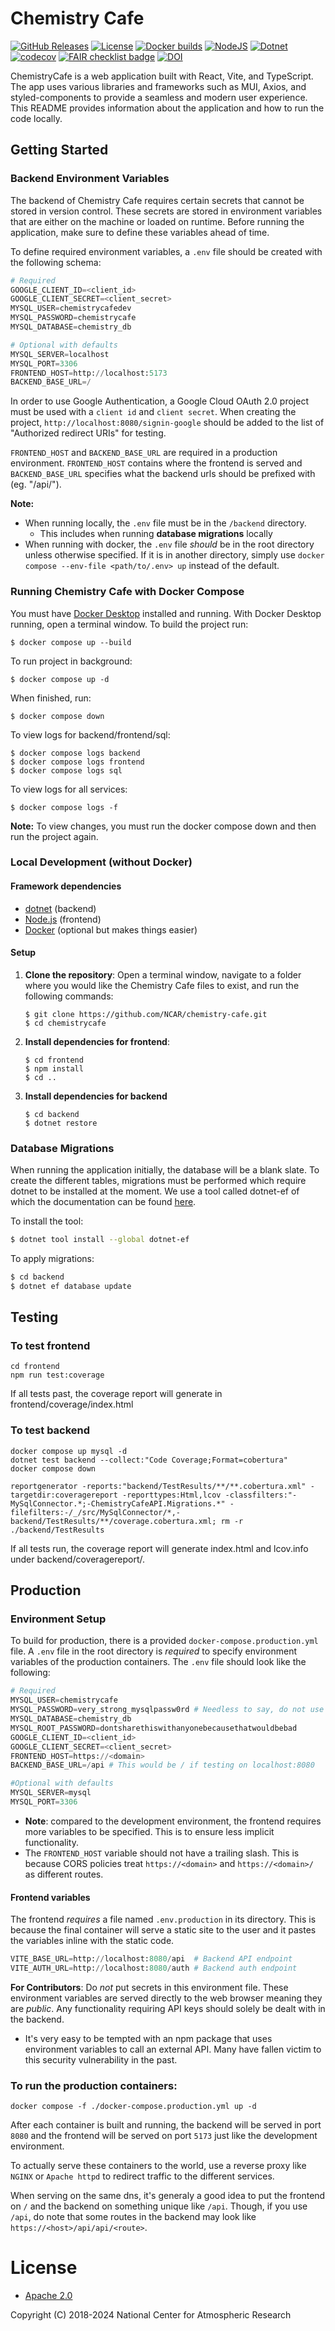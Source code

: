 Chemistry Cafe
==============

[![GitHub Releases](https://img.shields.io/github/release/NCAR/chemistry-cafe.svg)](https://github.com/NCAR/chemistry-cafe/releases)
[![License](https://img.shields.io/github/license/NCAR/chemistry-cafe.svg)](https://github.com/NCAR/chemistry-cafe/blob/master/LICENSE)
[![Docker builds](https://github.com/NCAR/chemistry-cafe/actions/workflows/docker_image.yml/badge.svg)](https://github.com/NCAR/chemistry-cafe/actions/workflows/docker_image.yml)
[![NodeJS](https://github.com/NCAR/chemistry-cafe/actions/workflows/npm_build_test.yml/badge.svg)](https://github.com/NCAR/chemistry-cafe/actions/workflows/npm_build_test.yml)
[![Dotnet](https://github.com/NCAR/chemistry-cafe/actions/workflows/dotnet.yml/badge.svg)](https://github.com/NCAR/chemistry-cafe/actions/workflows/dotnet.yml)
[![codecov](https://codecov.io/gh/NCAR/chemistry-cafe/branch/main/graph/badge.svg?token=ATGO4DKTMY)](https://codecov.io/gh/NCAR/chemistry-cafe)
[![FAIR checklist badge](https://fairsoftwarechecklist.net/badge.svg)](https://fairsoftwarechecklist.net/v0.2?f=31&a=32113&i=22322&r=123)
[![DOI](https://zenodo.org/badge/67521334.svg)](https://doi.org/10.5281/zenodo.14171726)


ChemistryCafe is a web application built with React, Vite, and TypeScript. The app uses various libraries and frameworks such as MUI, Axios, and styled-components to provide a seamless and modern user experience. This README provides information about the application and how to run the code locally.

## Getting Started

### Backend Environment Variables

The backend of Chemistry Cafe requires certain secrets that cannot be stored in version control. These secrets are stored in environment variables that are either on the machine or loaded on runtime. Before running the application, make sure to define these variables ahead of time.

To define required environment variables, a `.env` file should be created with the following schema:

```py
# Required
GOOGLE_CLIENT_ID=<client_id>
GOOGLE_CLIENT_SECRET=<client_secret>
MYSQL_USER=chemistrycafedev
MYSQL_PASSWORD=chemistrycafe
MYSQL_DATABASE=chemistry_db

# Optional with defaults
MYSQL_SERVER=localhost
MYSQL_PORT=3306
FRONTEND_HOST=http://localhost:5173
BACKEND_BASE_URL=/
```

In order to use Google Authentication, a Google Cloud OAuth 2.0 project must be used with a `client id` and `client secret`. When creating the project, `http://localhost:8080/signin-google` should be added to the list of "Authorized redirect URIs" for testing.

`FRONTEND_HOST` and `BACKEND_BASE_URL` are required in a production environment. `FRONTEND_HOST` contains where the frontend is served and `BACKEND_BASE_URL` specifies what the backend urls should be prefixed with (eg. "/api/").

**Note:**

- When running locally, the `.env` file must be in the `/backend` directory.
    - This includes when running **database migrations** locally
- When running with docker, the `.env` file *should* be in the root directory unless otherwise specified. If it is in another directory, simply use `docker compose --env-file <path/to/.env> up` instead of the default.  

### Running Chemistry Cafe with Docker Compose

You must have [Docker Desktop](https://www.docker.com/get-started) installed and running.
With Docker Desktop running, open a terminal window.
To build the project run:

```
$ docker compose up --build
```

To run project in background:

```
$ docker compose up -d
```

When finished, run:
```
$ docker compose down
```

To view logs for backend/frontend/sql:
```
$ docker compose logs backend
$ docker compose logs frontend 
$ docker compose logs sql 
```

To view logs for all services:
```
$ docker compose logs -f 
```

**Note:** To view changes, you must run the docker compose down and then run the project again.

### Local Development (without Docker)

#### Framework dependencies

- [dotnet](https://dotnet.microsoft.com/en-us/download) (backend)
- [Node.js](https://nodejs.org/en/download) (frontend)
- [Docker](https://www.docker.com/) (optional but makes things easier)

#### Setup
1. **Clone the repository**:
Open a terminal window, navigate to a folder where you would like the Chemistry Cafe files to exist,
and run the following commands:

    ```
    $ git clone https://github.com/NCAR/chemistry-cafe.git
    $ cd chemistrycafe
    ```
2. **Install dependencies for frontend**:
    ```shell
    $ cd frontend
    $ npm install
    $ cd ..
    ```
4. **Install dependencies for backend**
    ```
    $ cd backend
    $ dotnet restore
    ```

### Database Migrations

When running the application initially, the database will be a blank slate. To create the different tables, migrations must be performed which require dotnet to be installed at the moment. We use a tool called dotnet-ef of which the documentation can be found [here](https://learn.microsoft.com/en-us/ef/core/cli/dotnet). 

To install the tool:

```bash
$ dotnet tool install --global dotnet-ef
```

To apply migrations:

```bash
$ cd backend
$ dotnet ef database update
```

## Testing

### To test frontend
```
cd frontend
npm run test:coverage
```
If all tests past, the coverage report will generate in frontend/coverage/index.html

### To test backend

```
docker compose up mysql -d
dotnet test backend --collect:"Code Coverage;Format=cobertura"
docker compose down
```

```
reportgenerator -reports:"backend/TestResults/**/**.cobertura.xml" -targetdir:coveragereport -reporttypes:Html,lcov -classfilters:"-MySqlConnector.*;-ChemistryCafeAPI.Migrations.*" -filefilters:-/_/src/MySqlConnector/*,-backend/TestResults/**/coverage.cobertura.xml; rm -r ./backend/TestResults
```

If all tests run, the coverage report will generate index.html and lcov.info under backend/coveragereport/.


## Production

### Environment Setup

To build for production, there is a provided `docker-compose.production.yml` file. A `.env` file in the root directory is *required* to specify environment variables of the production containers. The `.env` file should look like the following:

```py
# Required
MYSQL_USER=chemistrycafe
MYSQL_PASSWORD=very_strong_mysqlpassw0rd # Needless to say, do not use this as the actual password
MYSQL_DATABASE=chemistry_db
MYSQL_ROOT_PASSWORD=dontsharethiswithanyonebecausethatwouldbebad
GOOGLE_CLIENT_ID=<client_id>
GOOGLE_CLIENT_SECRET=<client_secret>
FRONTEND_HOST=https://<domain>
BACKEND_BASE_URL=/api # This would be / if testing on localhost:8080

#Optional with defaults
MYSQL_SERVER=mysql
MYSQL_PORT=3306
```

- **Note**: compared to the development environment, the frontend requires more variables to be specified. This is to ensure less implicit functionality.
- The `FRONTEND_HOST` variable should not have a trailing slash. This is because CORS policies treat `https://<domain>` and `https://<domain>/` as different routes.

#### Frontend variables

The frontend *requires* a file named `.env.production` in its directory. This is because the final container will serve a static site to the user and it pastes the variables inline with the static code.

```py
VITE_BASE_URL=http://localhost:8080/api  # Backend API endpoint
VITE_AUTH_URL=http://localhost:8080/auth # Backend auth endpoint
```

**For Contributors**: Do *not* put secrets in this environment file. These environment variables are served directly to the web browser meaning they are *public*. Any functionality requiring API keys should solely be dealt with in the backend.

- It's very easy to be tempted with an npm package that uses environment variables to call an external API. Many have fallen victim to this security vulnerability in the past.

### To run the production containers:

```
docker compose -f ./docker-compose.production.yml up -d
```

After each container is built and running, the backend will be served in port `8080` and the frontend will be served on port `5173` just like the development environment. 

To actually serve these containers to the world, use a reverse proxy like `NGINX` or `Apache httpd` to redirect traffic to the different services.

When serving on the same dns, it's generaly a good idea to put the frontend on `/` and the backend on something unique like `/api`. Though, if you use `/api`, do note that some routes in the backend may look like `https://<host>/api/api/<route>`.

# License
- [Apache 2.0](/LICENSE)

Copyright (C) 2018-2024 National Center for Atmospheric Research
